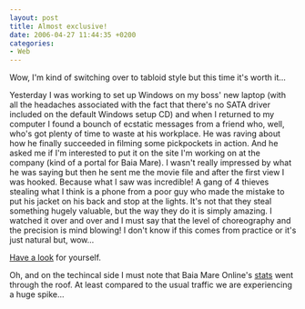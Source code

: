 ```yaml
---
layout: post
title: Almost exclusive!
date: 2006-04-27 11:44:35 +0200
categories:
- Web
---
```

Wow, I'm kind of switching over to tabloid style but this time it's worth it...

Yesterday I was working to set up Windows on my boss' new laptop (with all the headaches associated with the fact that there's no SATA driver included on the default Windows setup CD) and when I returned to my computer I found a bounch of ecstatic messages from a friend who, well, who's got plenty of time to waste at his workplace. He was raving about how he finally succeeded in filming some pickpockets in action. And he asked me if I'm interested to put it on the site I'm working on at the company (kind of a portal for Baia Mare). I wasn't really impressed by what he was saying but then he sent me the movie file and after the first view I was hooked. Because what I saw was incredible! A gang of 4 thieves stealing what I think is a phone from a poor guy who made the mistake to put his jacket on his back and stop at the lights. It's not that they steal something hugely valuable, but the way they do it is simply amazing. I watched it over and over and I must say that the level of choreography and the precision is mind blowing! I don't know if this comes from practice or it's just natural but, wow...

<a href="http://www.baia-mare-online.ro/stiri/29/atentie-la-buzunare/">Have a look</a> for yourself.

Oh, and on the techincal side I must note that Baia Mare Online's <a href="http://www.rusiczki.net/blog/blogpics/bmo_stats_pickpockets.php" onclick="window.open('http://www.rusiczki.net/blog/blogpics/bmo_stats_pickpockets.php','popup','width=768,height=222,scrollbars=no,resizable=no,toolbar=no,directories=no,location=no,menubar=no,status=no,left=0,top=0'); return false">stats</a> went through the roof. At least compared to the usual traffic we are experiencing a huge spike...

